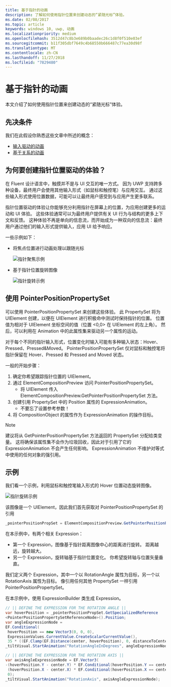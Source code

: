 ```yaml
---
title: 基于指针的动画
description: 了解如何使用指针位置来创建动态的“紧随光标”体验。
ms.date: 02/08/2017
ms.topic: article
keywords: windows 10, uwp, 动画
ms.localizationpriority: medium
ms.openlocfilehash: 3512d47c8b3e689b0baadec26c1d8f0f510e03ef
ms.sourcegitcommit: b11f305dbf7649c4b68550b666487c77ea30d98f
ms.translationtype: MT
ms.contentlocale: zh-CN
ms.lasthandoff: 11/27/2018
ms.locfileid: "7829480"
---
```

# <a name="pointer-based-animations"></a>基于指针的动画

本文介绍了如何使用指针位置来创建动态的“紧随光标”体验。

## <a name="prerequisites"></a>先决条件

我们在此假设你熟悉这些文章中所述的概念：

- [输入驱动的动画](input-driven-animations.md)
- [基于关系的动画](relation-animations.md)

## <a name="why-create-pointer-position-driven-experiences"></a>为何要创建指针位置驱动的体验？

在 Fluent 设计语言中，触摸并不是与 UI 交互的唯一方式。 因为 UWP 支持跨多种设备，最终用户会使用其他输入形式（如鼠标和触控笔）与应用交互。 通过这些输入形式使用位置数据，可能可以让最终用户感受到与应用产生更多联系。

指针位置驱动的体验让你能够充分利用指针在屏幕上的位置，为应用创建更多的运动和 UI 体验。 这些体验通常可以为最终用户提供有关 UI 行为与结构的更多上下文和反馈。 这种体验不再是单向的信息流，而开始成为一种双向的信息流：最终用户通过他们的输入形式提供输入，应用 UI 给予响应。

一些示例如下：

- 将焦点位置进行动画处理以跟随光标

    ![指针聚焦示例](images/animation/spotlight-reveal.gif)

- 基于指针位置旋转图像

    ![指针旋转示例](images/animation/pointer-rotate.gif)

## <a name="using-pointerpositionpropertyset"></a>使用 PointerPositionPropertySet

可以使用 PointerPositionPropertySet 来创建这些体验。 此 PropertySet 将为 UIElement 创建，以便在 UIElement 进行积极命中测试时保持指针的位置。 位置值为相对于 UIElement 坐标空间的值（位置 <0,0> 在 UIElement 的左上角）。 然后，可以利用在 Animation 中的此属性集来驱动另一个属性的运动。

对于每个不同的指针输入形式，位置变化时输入可能有多种输入状态：Hover、Pressed、Pressed&Moved。 PointerPositionPropertySet 仅对鼠标和触控笔将指针保留在 Hover、Pressed 和 Pressed and Moved 状态。

一般的开始步骤：

1. 确定你希望跟踪指针位置的 UIElement。
1. 通过 ElementCompositionPreview 访问 PointerPositionPropertySet。
    - 将 UIElement 传入 ElementCompositionPreview.GetPointerPositionPropertySet 方法。
1. 创建引用 PropertySet 中的 Position 属性的 ExpressionAnimation。
    - 不要忘了设置参考参数！
1. 将 CompositionObject 的属性作为 ExpressionAnimation 的操作目标。

> [!NOTE]
> 建议将从 GetPointerPositionPropertySet 方法返回的 PropertySet 分配给类变量。 这将确保该属性集不会作为垃圾回收，因此对于引用了它的 ExpressionAnimation 不会产生任何影响。 ExpressionAnimation 不维护对等式中使用的任何对象的强引用。

## <a name="example"></a>示例

我们看一个示例，利用鼠标和触控笔输入形式的 Hover 位置动态旋转图像。

![指针旋转示例](images/animation/pointer-rotate.gif)

该图像是一个 UIElement，因此我们首先获取对 PointerPositionPropertySet 的引用

```csharp
_pointerPositionPropSet = ElementCompositionPreview.GetPointerPositionPropertySet(UIElement element);
```

在本示例中，有两个相关 Expression：

- 第一个 Expression，图像基于指针距离图像中心的距离进行旋转。 距离越远，旋转越大。
- 另一个 Expression，旋转轴基于指针位置变化。 你希望旋转轴与位置矢量垂直。

我们定义两个 Expression，其中一个以 RotationAngle 属性为目标，另一个以 RotationAxis 属性为目标。 像引用任何其他 PropertySet 一样引用 PointerPositionPropertySet。

在本示例中，使用 ExpressionBuilder 类生成 Expression。

```csharp
// || DEFINE THE EXPRESSION FOR THE ROTATION ANGLE ||
var hoverPosition = _pointerPositionPropSet.GetSpecializedReference
<PointerPositionPropertySetReferenceNode>().Position;
var angleExpressionNode =
EF.Conditional(
 hoverPosition == new Vector3(0, 0, 0),
 ExpressionValues.CurrentValue.CreateScalarCurrentValue(),
 35 * ((EF.Clamp(EF.Distance(center, hoverPosition), 0, distanceToCenter) % distanceToCenter) / distanceToCenter));
_tiltVisual.StartAnimation("RotationAngleInDegrees", angleExpressionNode);

// || DEFINE THE EXPRESSION FOR THE ROTATION AXIS ||
var axisAngleExpressionNode = EF.Vector3(
-(hoverPosition.Y - center.Y) * EF.Conditional(hoverPosition.Y == center.Y, 0, 1),
 (hoverPosition.X - center.X) * EF.Conditional(hoverPosition.X == center.X, 0, 1),
 0);
_tiltVisual.StartAnimation("RotationAxis", axisAngleExpressionNode);
```